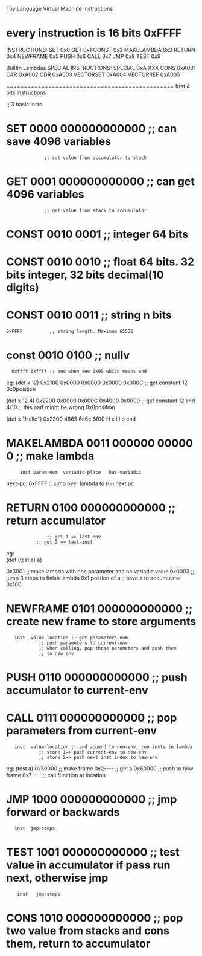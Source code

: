 Toy Language Virtual Machine Instructions

every instruction is 16 bits
0xFFFF
===============================================
INSTRUCTIONS:
SET        0x0
GET        0x1
CONST      0x2
MAKELAMBDA 0x3
RETURN 	   0x4
NEWFRAME   0x5
PUSH 	   0x6
CALL 	   0x7
JMP 	   0x8
TEST 	   0x9

Builtin Lambdas
SPECIAL INSTRUCTIONS:
SPECIAL    0xA XXX
	   CONS       0xA001
	   CAR        0xA002
	   CDR        0xA003
	   VECTORSET  0xA004
	   VECTORREF  0xA005


================================================
first 4 bits instructions

;; 3 basic insts
# SET 0000 000000000000 ;; can save 4096 variables
    	 	      ;; set value from accumulator to stack

# GET 0001 000000000000 ;; can get  4096 variables
    	 	      ;; get value from stack to accumulator

# CONST 0010 0001       ;; integer  64 bits
# CONST 0010 0010       ;; float    64 bits. 32 bits integer, 32 bits decimal(10 digits)
# CONST 0010 0011 	;; string   n bits
  	0xFFFF          ;; string length. Maximum 65536
# const 0010 0100	;; nullv
      0xffff 0xffff ;; end when see 0x00 which means end

eg:
(def x 12)
0x2100 0x0000 0x0000 0x0000 0x000C ;; get constant 12
0x0position

(def x 12.4)
0x2200 0x0000 0x000C 0x4000 0x0000 ;; get constant 12 and 4/10
       	      	     	    	   ;; this part might be wrong
0x0position

(def x "Hello")
0x2300 4865 6c6c 6f00 
       H e  l l  o end


# MAKELAMBDA 0011 000000      00000            0     ;; make lambda
  	     inst param-num  variadic-place   has-variadic
next-pc: 0xFFFF ;; jump over lambda to run next pc  
# RETURN 0100 000000000000 ;; return accumulator
  	      		   ;; get 1 => last-env 
			   ;; get 2 => last-inst
eg:	     
(def (test a) a)

0x3001 ;; make lambda with one parameter and no variadic value
0x0003 ;; jump 3 steps to finish lambda
0x1 postion of a  ;; save a to accumulator
0x100
# NEWFRAME 0101 000000000000    ;; create new frame to store arguments 
  	   inst  value-location ;; get parameters num
	   	 		;; push parameters to current-env
				;; when calling, pop those parameters and push them
				;; to new env
	   

# PUSH     0110 000000000000    ;; push accumulator to current-env
# CALL     0111 000000000000    ;; pop parameters from current-env
  	   inst	 value-location	;; and append to new-env, run insts in lambda
  	   			;; store 1=> push current-env to new-env
				;; store 2=> push next inst index to new-env

eg:
	(test a)
	0x50000 ;; make frame
	0x2---- ;; get a
	0x60000 ;; push to new frame
	0x7---- ;; call function at location



# JMP 1000 000000000000 ;; jmp forward or backwards
       inst  jmp-steps
# TEST 1001 000000000000 ;; test value in accumulator if pass run next, otherwise jmp
       	inst   jmp-steps

# CONS 1010 000000000000 ;; pop two value from stacks and cons them, return to accumulator




